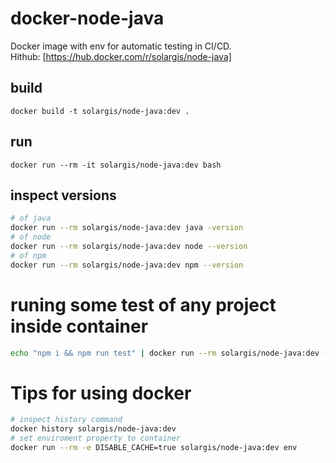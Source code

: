 # docker-node-java
Docker image with env for automatic testing in CI/CD. \
Hithub: [https://hub.docker.com/r/solargis/node-java]

## build
```
docker build -t solargis/node-java:dev .
```

## run
```
docker run --rm -it solargis/node-java:dev bash
```

## inspect versions
```bash
# of java
docker run --rm solargis/node-java:dev java -version
# of node
docker run --rm solargis/node-java:dev node --version
# of npm
docker run --rm solargis/node-java:dev npm --version
```

# runing some test of any project inside container
```bash
echo "npm i && npm run test" | docker run --rm solargis/node-java:dev -v </full/path/to/project>:/root/workdir bash
```


# Tips for using docker
```bash
# inspect history command
docker history solargis/node-java:dev
# set enviroment property to container
docker run --rm -e DISABLE_CACHE=true solargis/node-java:dev env

``` 